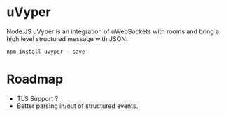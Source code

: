 # uVyper
Node.JS uVyper is an integration of uWebSockets with rooms and bring a high level structured message with JSON.

```
npm install uvyper --save
```

# Roadmap 

- TLS Support ?
- Better parsing in/out of structured events.